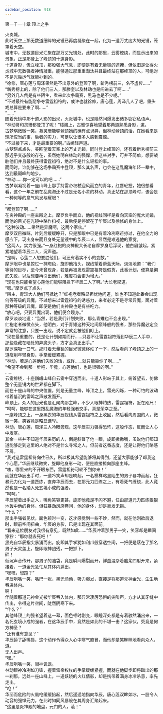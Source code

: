 ```yaml
---
sidebar_position: 918
---
```

 第一千一十章 顶上之争


火炎城。  
此时天空上那无数道细碎的光镜已再度凝聚在一起，化为一道万丈庞大的光镜，笼罩着天空。  
城市中，无数道目光汇聚在那万丈光镜处，此时的那里，云雾缭绕，而显示出来的景象，正是那登上了峰顶的十道身影。  
十道身影，傲立峰顶，那股强大气息，即便是有着无量镜的遮掩，但依旧是让得火炎城中无数强者神情凝重，能够通过那重重淘汰并且最终站在那峰顶的人，可绝对不是光靠运气就能办到的。  
“徐修，唐心莲与周泽果然是不出意外的登顶了啊，新秀榜前三，名不虚传……”  
“新秀榜上的，除了他们三人，那滕奎以及林动也是闯进去了啊……”  
“另外几人倒是有些陌生，看来此次争霸赛，黑马也是不少呢。”  
“不过最终有能耐争夺雷霆祖符的，或许也就徐修，唐心莲，周泽几人了吧，重头戏总算是要来了啊……”  
“……”  
随着光镜中那十道人影的出现，火炎城中，也是陡然间爆发出诸多窃窃私语声。  
“林动哥和灵珊都登顶了呢！”楼阁上，古雅惊喜地望着那两道熟悉身影，道。  
古梦琪微微一笑，慕灵珊能够登顶她的确有点讶异，但林动登顶的话，在她看来是理所应当的事，后者的实力，可足以让很多人感到震惊。  
“不过接下来，才是最重要的啊。”古嫣轻声道。  
古梦琪点点头，美眸望着天空上的万丈光镜，同时登上峰顶的，还有着新秀榜前三那近乎变态般的存在，虽然她明白林动的强悍，但这些对手，可并不简单，想要战胜他们并且最终获得雷霆祖符，绝对不是什么轻松的事。  
而同时，谁能够在这场争霸赛中登顶，那么其名声，也会在这乱魔海年轻一辈中，达到最巅峰的地步。  
“林动……你一定可以的吧……”  
古梦琪凝视着一座山峰上那手持雷帝权杖迎风而立的青年，红唇轻抿，她很想看看，这个一年之前在乱魔海还不过是无名小辈的林动，真正站在那顶峰时，该会是一种何等的意气风发与耀眼？  
……  
“都登顶了啊……”  
在炎神殿的一座主殿之上，摩罗负手而立，他的视线同样是看向天空的庞大光镜，而他的目光在光镜中略作扫视，最后便是停留在了华辰以及徐修的身体上。  
“这种波动……果然是异魔啊，这两个家伙。”  
摩罗双目微眯，片刻后缓缓睁开，只是那眼中已是有着冷冽寒芒掠过，在他全力的感应下，现出身来而且身处无量镜中的华辰二人，显然是难逃他的察觉。  
“这两人，实力很强。”一身红袍的炎神殿大长老自摩罗身后浮现，他白眉皱起，紧紧地望着华辰二人，沉声道。  
“是啊，心莲二人想要胜他们，可还有着实不小的变数。”  
摩罗眼中也是掠过一抹晦色，旋即他抬头，视线望着蔚蓝天际，淡淡地道：“我们等待的目标，至今未曾现身，若是再被发现雷霆祖符是假货，此番计划，便算是彻底失败，以后想要再引出他们，难度将会更为增大。”  
“现在也只能希望心莲他们能够阻拦下华辰二人了啊。”大长老叹道。  
“嗯。”摩罗点了点头。  
“殿主，青雉大人他们可抵达？”红袍老者略显担忧地问道，谁也不知道此番会出现何等等级的异魔，不过想来以雷霆祖符的诱惑力，来者必定不是寻常异魔，面对着那种等级的异魔，即便是他们炎神殿也是有些吃力。  
“放心吧，只要异魔出现，他们便会现身。”  
摩罗淡淡地道：“当然，若是我们计划失败，那么青雉也不会出现。”  
红袍老者微微点头，他明白，对于青雉这种天地间巅峰般的强者，那些异魔必定会异常的注意，只要一出现，说不定就会被他们盯上。  
“现在最重要的，还是让计划如期而行……只要不让雷霆祖符落到华辰二人手中，那些隐藏在暗处的异魔头子，方才会真正出手。”  
摩罗深吸一口气，那盯着无量镜的目光微微移动了一下，然后看向了峰顶之上的一道瘦削年轻身影，手掌缓缓紧握。  
“林动，若是心莲他们失败的话，或许……就只能靠你了啊……”  
“希望不会到那一步吧，毕竟，心莲他们，也是很强的啊。”  
……  
云雾缭绕，十座巍峨山峰自云雾中穿透而出，十道人影站于其上，俯首望去，仿佛整个无量镜内的世界都在脚下。  
而在十座山峰的中央位置，则是无量主峰，峰顶之上，雷光闪烁，一种可怕的波动带着低沉的雷鸣之声散发而开。  
峰顶上，众人的目光也是汇聚向那主峰，不少人眼神灼热，雷霆祖符，近在咫尺！  
“呵呵，能够在这里跟乱魔海的年轻强者交手，真是荣幸之至。”  
一座峰顶之上，一身黑衣的华辰视线从雷霆祖符之上收回，然后看向周围的人，微微一笑，笑容竟是略显谦卑。  
林动，唐心莲，周泽三人冷眼旁观，这华辰实力强得恐怖，这般作态，反而让人心中发寒。  
其余一些并不知道华辰来历的人，倒是斜瞥了他一眼，旋即撇撇嘴，虽说他们都知道能够走到这里的人绝对不是什么寻常之人，但前者这番态度，还是让得他们略感不屑。  
“我对这雷霆祖符向往已久，所以极其希望能够将其得到，还望大家能够了却我这个心愿。”华辰继续微笑，旋即他身形一动，便是直接掠向那座主峰。  
“嗤，哪里来的不开眼东西，雷霆祖符可轮不到你来！”  
而就在华辰出手时，一道冷笑声却是响起，一名模样略显陌生的男子暴冲而起，狂暴元力化为一道匹练，直奔华辰而去，在那元力匹练之上，有着死气缠绕，此人竟然也是一名踏入死玄境小成的强者。  
“呵呵。”  
华辰望着出手之人，嘴角笑容更甚，旋即他竟是不闪不避，任由那道元力匹练狠狠地轰中他的身体，但狂暴劲风席卷间，他的身体，却是毫发无损。  
“什么？”  
那出手强者见状，面色顿时一变，这才感觉到一些不妙，然而，就在他刚欲后退时，眼前空间扭曲，华辰的身影，已是出现在其面前。  
“看来这位朋友对我很有意见，既然如此……”华辰冲着那男子一笑，笑容却是瞬间狰狞：“那你就去死吧！”  
黑光自华辰指尖暴涌而出，旋即其手掌犹如利爪般穿透空间，一把便是落在了那名男子天灵盖上，旋即眼神凶残，一把抓下。  
砰！  
低沉声音传开，那男子的脑袋，竟是瞬间爆裂而开，鲜血混杂着脑浆四射开来，紧接着，一道金光急忙从其体内遁出。  
“嘿嘿，想跑？”  
华辰咧嘴一笑，嘴巴一张，黑光涌动，吸力爆发，直接是将那道元神金光，生生地吞进体内。  
啊！  
伴随着那道元神金光被华辰吞入体内，那异常凄厉恐惧的尖叫声，方才从其牙缝中传出，令得这片空间，陡然阴寒下来。  
“什么？”  
其他峰顶上的强者望着这一幕，面色顿时剧变，眼瞳深处都是有着骇然涌出来，一名死玄境小成的强者，在这华辰手中，竟然是如此的不堪一击？这家伙，究竟是何方神圣？  
“还有谁有意见？”  
华辰舔了舔嘴唇，这个动作令得众人心中寒气直冒，而他却是笑眯眯地看向众人，道。  
无人出声。  
“嘿。”  
华辰咧嘴一笑，眼神讥讽。  
林动眼神冷冽如刀锋，握着雷帝权杖的手掌缓缓紧握，而就在他脚步即将踏出的那一刹那，远处一座山峰上，一道妖娆的火红倩影，却是携带着满身冰冷杀意，率先走出。  
“呛！”  
华丽而危险的火凰枪缓缓抬起，然后遥遥地指向华辰，唐心莲双眸如冰，一股令人动容的强悍元力，在此时如同风暴般在其周身汇聚起来。  
“这里是炎神殿的地盘，元门的人，滚！”  
  
  
